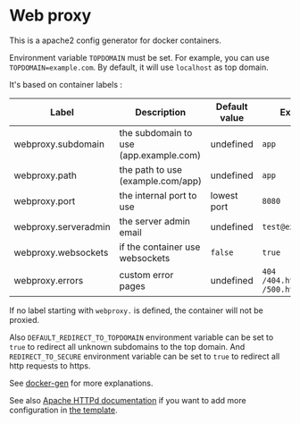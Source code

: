 # Web proxy

This is a apache2 config generator for docker containers.

Environment variable `TOPDOMAIN` must be set.
For example, you can use `TOPDOMAIN=example.com`.
By default, it will use `localhost` as top domain.

It's based on container labels :

| Label                | Description                            | Default value | Example                       |
|----------------------|----------------------------------------|---------------|-------------------------------|
| webproxy.subdomain   | the subdomain to use (app.example.com) | undefined     | `app`                         |
| webproxy.path        | the path to use (example.com/app)      | undefined     | `app`                         |
| webproxy.port        | the internal port to use               | lowest port   | `8080`                        |
| webproxy.serveradmin | the server admin email                 | undefined     | `test@example.com`            |
| webproxy.websockets  | if the container use websockets        | `false`       | `true`                        |
| webproxy.errors      | custom error pages                     | undefined     | `404 /404.html,500 /500.html` |

If no label starting with `webproxy.` is defined, the container will not be proxied.

Also `DEFAULT_REDIRECT_TO_TOPDOMAIN` environment variable can be set to `true` to redirect all unknown subdomains to the top domain.
And `REDIRECT_TO_SECURE` environment variable can be set to `true` to redirect all http requests to https.

See [docker-gen](https://github.com/nginx-proxy/docker-gen/) for more explanations.

See also [Apache HTTPd documentation](https://httpd.apache.org/docs/2.4/mod/) if you want to add more configuration in [the template](config-generator/templates/apache2.tmpl).